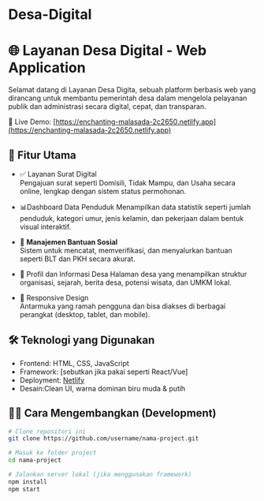# Desa-Digital
# 🌐 Layanan Desa Digital - Web Application

Selamat datang di Layanan Desa Digita, sebuah platform berbasis web yang dirancang untuk membantu pemerintah desa dalam mengelola pelayanan publik dan administrasi secara digital, cepat, dan transparan.

🔗 Live Demo: [https://enchanting-malasada-2c2650.netlify.app](https://enchanting-malasada-2c2650.netlify.app)

## 🚀 Fitur Utama

- ✅ Layanan Surat Digital  
  Pengajuan surat seperti Domisili, Tidak Mampu, dan Usaha secara online, lengkap dengan sistem status permohonan.

- 📊Dashboard Data Penduduk 
  Menampilkan data statistik seperti jumlah penduduk, kategori umur, jenis kelamin, dan pekerjaan dalam bentuk visual interaktif.

- 🎯 **Manajemen Bantuan Sosial**  
  Sistem untuk mencatat, memverifikasi, dan menyalurkan bantuan seperti BLT dan PKH secara akurat.

- 🏡 Profil dan Informasi Desa 
  Halaman desa yang menampilkan struktur organisasi, sejarah, berita desa, potensi wisata, dan UMKM lokal.

- 📱 Responsive Design  
  Antarmuka yang ramah pengguna dan bisa diakses di berbagai perangkat (desktop, tablet, dan mobile).

## 🛠️ Teknologi yang Digunakan

- Frontend: HTML, CSS, JavaScript
- Framework: [sebutkan jika pakai seperti React/Vue]
- Deployment: [Netlify](https://netlify.com)
- Desain:Clean UI, warna dominan biru muda & putih

## 🧑‍💻 Cara Mengembangkan (Development)

```bash
# Clone repositori ini
git clone https://github.com/username/nama-project.git

# Masuk ke folder project
cd nama-project

# Jalankan server lokal (jika menggunakan framework)
npm install
npm start
